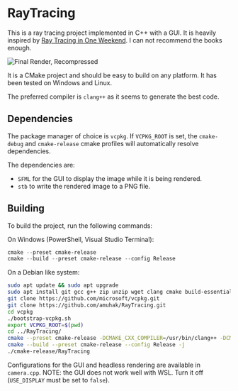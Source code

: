 # RayTracing

This is a ray tracing project implemented in C++ with a GUI. It is heavily inspired
by [Ray Tracing in One Weekend](https://raytracing.github.io/).
I can not recommend the books enough.

![Final Render, Recompressed](FinalRender.png)

It is a CMake project and should be easy to build on any platform. 
It has been tested on Windows and Linux.

The preferred compiler is `clang++` as it seems to generate the best code.

## Dependencies

The package manager of choice is `vcpkg`.
If `VCPKG_ROOT` is set,
the `cmake-debug` and `cmake-release` cmake profiles will automatically resolve dependencies.

The dependencies are:
- `SFML` for the GUI to display the image while it is being rendered.
- `stb` to write the rendered image to a PNG file.

## Building
To build the project, run the following commands:

On Windows (PowerShell, Visual Studio Terminal):
```powershell
cmake --preset cmake-release
cmake --build --preset cmake-release --config Release
```

On a Debian like system:
```bash
sudo apt update && sudo apt upgrade
sudo apt install git gcc g++ zip unzip wget clang cmake build-essential curl tar pkg-config libx11-dev libxi-dev libxrandr-dev libxcursor-dev libxi-dev libudev-dev libgl1-mesa-dev
git clone https://github.com/microsoft/vcpkg.git
git clone https://github.com/amuhak/RayTracing.git
cd vcpkg
./bootstrap-vcpkg.sh
export VCPKG_ROOT=$(pwd)
cd ../RayTracing/
cmake --preset cmake-release -DCMAKE_CXX_COMPILER=/usr/bin/clang++ -DCMAKE_MAKE_PROGRAM=/usr/bin/make
cmake --build --preset cmake-release --config Release -j
./cmake-release/RayTracing
```

Configurations for the GUI and headless rendering are available in `camera.cpp`. NOTE: the GUI does not work well with WSL. Turn it off (`USE_DISPLAY` must be set to `false`).

